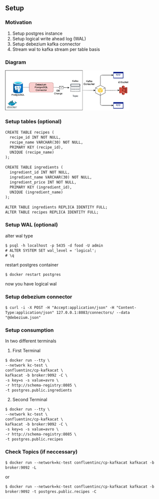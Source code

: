 ## Setup
### Motivation
1. Setup postgres instance
2. Setup logical write ahead log (WAL)
3. Setup debezium kafka connector
4. Stream wal to kafka stream per table basis

### Diagram
<p align="left">
<img src="static/arch.png" width="400" height="128">
</p>

### Setup tables (optional)
```
CREATE TABLE recipes (
  recipe_id INT NOT NULL,
  recipe_name VARCHAR(30) NOT NULL,
  PRIMARY KEY (recipe_id),
  UNIQUE (recipe_name)
);

CREATE TABLE ingredients (
  ingredient_id INT NOT NULL, 
  ingredient_name VARCHAR(30) NOT NULL,
  ingredient_price INT NOT NULL,
  PRIMARY KEY (ingredient_id),  
  UNIQUE (ingredient_name)
);

ALTER TABLE ingredients REPLICA IDENTITY FULL;
ALTER TABLE recipes REPLICA IDENTITY FULL;
```

### Setup WAL (optional)
alter wal type
```
$ psql -h localhost -p 5435 -d food -U admin
# ALTER SYSTEM SET wal_level = 'logical';
# \q
```
restart postgres container
```
$ docker restart postgres
```
now you have logical wal

### Setup debezium connector
```
$ curl -i -X POST -H "Accept:application/json" -H "Content-Type:application/json" 127.0.0.1:8083/connectors/ --data "@debezium.json"
```

### Setup consumption
In two different terminals
1. First Terminal
```
$ docker run --tty \
--network kc-test \
confluentinc/cp-kafkacat \
kafkacat -b broker:9092 -C \
-s key=s -s value=avro \
-r http://schema-registry:8085 \
-t postgres.public.ingredients
```
2. Second Terminal
```
$ docker run --tty \
--network kc-test \
confluentinc/cp-kafkacat \
kafkacat -b broker:9092 -C \
-s key=s -s value=avro \
-r http://schema-registry:8085 \
-t postgres.public.recipes
```

### Check Topics (if neccessary)
```
$ docker run --network=kc-test confluentinc/cp-kafkacat kafkacat -b broker:9092 -L
```
or
```
$ docker run --network=kc-test confluentinc/cp-kafkacat kafkacat -b broker:9092 -t postgres.public.recipes -C 
```
